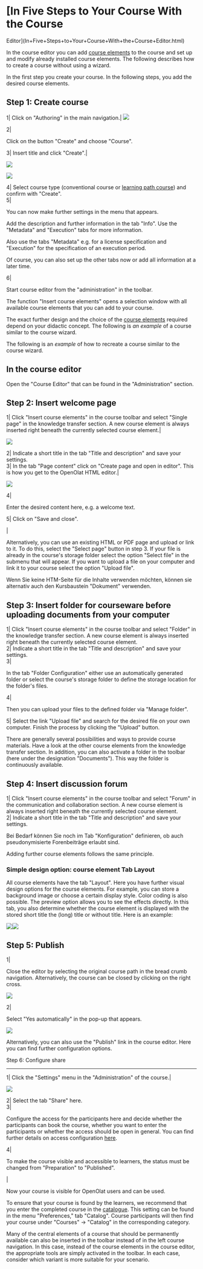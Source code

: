 #  [In Five Steps to Your Course With the Course
Editor](In+Five+Steps+to+Your+Course+With+the+Course+Editor.html)

In the course editor you can add [course
elements](Types+of+Course+Element.html) to the course and set up and modify
already installed course elements. The following describes how to create a
course without using a wizard.

In the first step you create your course. In the following steps, you add the
desired course elements.

Step 1: Create course  
---  
1| Click on "Authoring" in the main navigation.|
![](../../download/attachments/590936/create_course_16%EF%B9%96version=1&modificationDate=1630859511000&api=v2.jpg)  

  
  
  
2|

Click on the button "Create" and choose "Course".

  
  
  
3| Insert title and click "Create".|

![](../../download/thumbnails/590041/Kurs_erstellen_154%EF%B9%96version=1&modificationDate=1615746172000&api=v2.jpg)  

![](../../download/attachments/590936/settings_16.png)  
  
4| Select course type (conventional course or [learning path
course](Learning+path+course.html)) and confirm with "Create".  
5|

You can now make further settings in the menu that appears.

Add the description and further information in the tab "Info". Use the
"Metadata" and "Execution" tabs for more information.

Also use the tabs "Metadata" e.g. for a license specification and "Execution"
for the specification of an execution period.

Of course, you can also set up the other tabs now or add all information at a
later time.

  
  
  
6|

Start course editor from the "administration" in the toolbar.

The function "Insert course elements" opens a selection window with all
available course elements that you can add to your course.  
  
The exact further design and the choice of the [course
elements](Types+of+Course+Element.html) required depend on your didactic
concept. The following is _an example_ of a course similar to the course
wizard.

  

The following is an _example_ of how to recreate a course similar to the
course wizard.

## In the course editor

Open the "Course Editor" that can be found in the "Administration" section.  

  

Step 2: Insert welcome page  
---  
1| Click "Insert course elements" in the course toolbar and select "Single
page" in the knowledge transfer section. A new course element is always
inserted right beneath the currently selected course element.|

![](../../download/attachments/590936/insert_course_elements16.png)  
  
2| Indicate a short title in the tab "Title and description" and save your
settings.  
3| In the tab "Page content" click on "Create page and open in editor". This
is how you get to the OpenOlat HTML editor.|

![](../../download/attachments/590936/Singel_page_content.png)  
  
4|

Enter the desired content here, e.g. a welcome text.  
  
5| Click on "Save and close".  
  
|  
  
  
Alternatively, you can use an existing HTML or PDF page and upload or link to
it. To do this, select the "Select page" button in step 3. If your file is
already in the course's storage folder select the option "Select file" in the
submenu that will appear. If you want to upload a file on your computer and
link it to your course select the option "Upload file".

  

Wenn Sie keine HTM-Seite für die Inhalte verwenden möchten, können sie
alternativ auch den Kursbaustein "Dokument" verwenden.

Step 3: Insert folder for courseware before uploading documents from your
computer  
---  
1| Click "Insert course elements" in the course toolbar and select "Folder" in
the knowledge transfer section. A new course element is always inserted right
beneath the currently selected course element.  
2| Indicate a short title in the tab "Title and description" and save your
settings.  
3|

In the tab "Folder Configuration" either use an automatically generated folder
or select the course's storage folder to define the storage location for the
folder's files.  
  
4|

Then you can upload your files to the defined folder via "Manage folder".  
  
5| Select the link "Upload file" and search for the desired file on your own
computer. Finish the process by clicking the "Upload" button.  
  
  
  
There are generally several possibilities and ways to provide course
materials. Have a look at the other course elements from the knowledge
transfer section. In addition, you can also activate a folder in the toolbar
(here under the designation "Documents"). This way the folder is continuously
available.

  

  

Step 4: Insert discussion forum  
---  
1| Click "Insert course elements" in the course toolbar and select "Forum" in
the communication and collaboration section. A new course element is always
inserted right beneath the currently selected course element.  
2| Indicate a short title in the tab "Title and description" and save your
settings.  
  
Bei Bedarf können Sie noch im Tab "Konfiguration" definieren, ob auch
pseudonymisierte Forenbeiträge erlaubt sind.

Adding further course elements follows the same principle.

  

### Simple design option: course element Tab Layout

All course elements have the tab "Layout". Here you have further visual design
options for the course elements. For example, you can store a background image
or choose a certain display style. Color coding is also possible. The preview
option allows you to see the effects directly. In this tab, you also determine
whether the course element is displayed with the stored short title the (long)
title or without title.  Here is an example:

![](../../download/attachments/590041/Tab_Layouta.png)![](../../download/attachments/590041/Tab_Layoutb.png)

  

Step 5: Publish  
---  
1|

Close the editor by selecting the original course path in the bread crumb
navigation. Alternatively, the course can be closed by clicking on the right
cross.

![](../../download/attachments/590936/publizieren_engl.png)  
  
2|

Select "Yes automatically" in the pop-up that appears.

![](../../download/attachments/590936/publish.png)  
  
Alternatively, you can also use the "Publish" link in the course editor. Here
you can find further configuration options.

Step 6: Configure share  
  
---  
1| Click the "Settings" menu in the "Administration" of the course.|

![](../../download/attachments/590936/Freigabe_konfigurieren_engl.png)  
  
  
2| Select the tab "Share" here.  
3|

Configure the access for the participants here and decide whether the
participants can book the course, whether you want to enter the participants
or whether the access should be open in general. You can find further details
on access configuration [here](Access+configuration.html).  
  
4|

To make the course visible and accessible to learners, the status must be
changed from "Preparation" to "Published".

|

  
  
  
  

Now your course is visible for OpenOlat users and can be used.

To ensure that your course is found by the learners, we recommend that you
enter the completed course in the [catalogue](Courses+and+Catalog.html). This
setting can be found in the menu "Preferences," tab "Catalog". Course
participants will then find your course under "Courses" → "Catalog" in the
corresponding category.

Many of the central elements of a course that should be permanently available
can also be inserted in the toolbar instead of in the left course navigation.
In this case, instead of the course elements in the course editor, the
appropriate tools are simply activated in the toolbar. In each case, consider
which variant is more suitable for your scenario.

